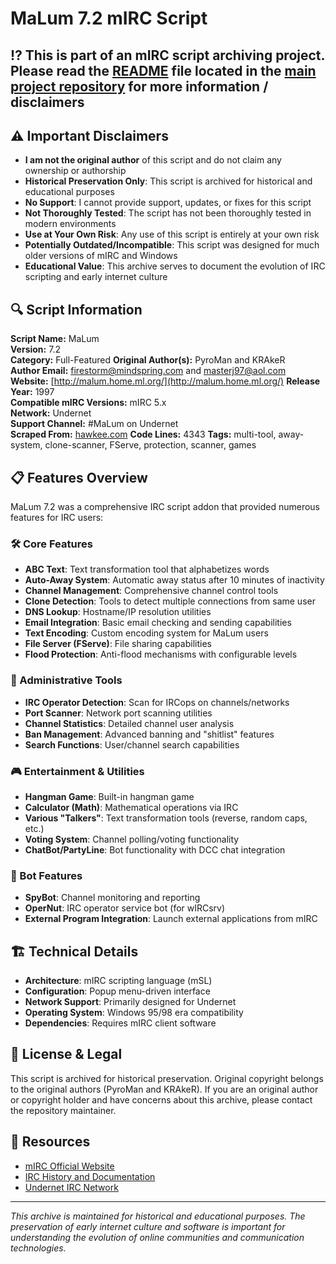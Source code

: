 # MaLum 7.2 mIRC Script

## ⁉️ This is part of an mIRC script archiving project. Please read the [README](https://github.com/sorzkode/mirc_scripts_archive/blob/main/README.md) file located in the [main project repository](https://github.com/sorzkode/mirc_scripts_archive) for more information / disclaimers  

## ⚠️ Important Disclaimers

- **I am not the original author** of this script and do not claim any ownership or authorship
- **Historical Preservation Only**: This script is archived for historical and educational purposes
- **No Support**: I cannot provide support, updates, or fixes for this script
- **Not Thoroughly Tested**: The script has not been thoroughly tested in modern environments
- **Use at Your Own Risk**: Any use of this script is entirely at your own risk
- **Potentially Outdated/Incompatible**: This script was designed for much older versions of mIRC and Windows
- **Educational Value**: This archive serves to document the evolution of IRC scripting and early internet culture

## 🔍 Script Information

**Script Name:** MaLum  
**Version:** 7.2  
**Category:** Full-Featured
**Original Author(s):** PyroMan and KRAkeR  
**Author Email:** <firestorm@mindspring.com> and <masterj97@aol.com>
**Website:** [http://malum.home.ml.org/](http://malum.home.ml.org/)
**Release Year:** 1997  
**Compatible mIRC Versions:** mIRC 5.x  
**Network:** Undernet  
**Support Channel:** #MaLum on Undernet  
**Scraped From:** [hawkee.com](http://www.hawkee.com:80/scripts/malum.zip)
**Code Lines:** 4343
**Tags:** multi-tool, away-system, clone-scanner, FServe, protection, scanner, games

## 📋 Features Overview

MaLum 7.2 was a comprehensive IRC script addon that provided numerous features for IRC users:

### 🛠️ Core Features

- **ABC Text**: Text transformation tool that alphabetizes words
- **Auto-Away System**: Automatic away status after 10 minutes of inactivity
- **Channel Management**: Comprehensive channel control tools
- **Clone Detection**: Tools to detect multiple connections from same user
- **DNS Lookup**: Hostname/IP resolution utilities
- **Email Integration**: Basic email checking and sending capabilities
- **Text Encoding**: Custom encoding system for MaLum users
- **File Server (FServe)**: File sharing capabilities
- **Flood Protection**: Anti-flood mechanisms with configurable levels

### 🔧 Administrative Tools

- **IRC Operator Detection**: Scan for IRCops on channels/networks
- **Port Scanner**: Network port scanning utilities
- **Channel Statistics**: Detailed channel user analysis
- **Ban Management**: Advanced banning and "shitlist" features
- **Search Functions**: User/channel search capabilities

### 🎮 Entertainment & Utilities

- **Hangman Game**: Built-in hangman game
- **Calculator (Math)**: Mathematical operations via IRC
- **Various "Talkers"**: Text transformation tools (reverse, random caps, etc.)
- **Voting System**: Channel polling/voting functionality
- **ChatBot/PartyLine**: Bot functionality with DCC chat integration

### 🤖 Bot Features

- **SpyBot**: Channel monitoring and reporting
- **OperNut**: IRC operator service bot (for wIRCsrv)
- **External Program Integration**: Launch external applications from mIRC

## 🏗️ Technical Details

- **Architecture**: mIRC scripting language (mSL)
- **Configuration**: Popup menu-driven interface
- **Network Support**: Primarily designed for Undernet
- **Operating System**: Windows 95/98 era compatibility
- **Dependencies**: Requires mIRC client software

## 📜 License & Legal

This script is archived for historical preservation. Original copyright belongs to the original authors (PyroMan and KRAkeR). If you are an original author or copyright holder and have concerns about this archive, please contact the repository maintainer.

## 🔗 Resources

- [mIRC Official Website](https://www.mirc.com/)
- [IRC History and Documentation](https://tools.ietf.org/rfc/rfc1459.txt)
- [Undernet IRC Network](http://www.undernet.org/)

---

*This archive is maintained for historical and educational purposes. The preservation of early internet culture and software is important for understanding the evolution of online communities and communication technologies.*  